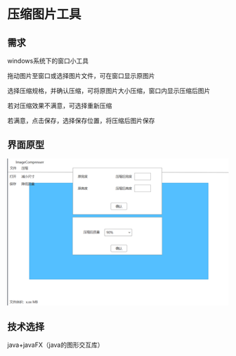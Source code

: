 # 压缩图片工具
需求
--

windows系统下的窗口小工具

拖动图片至窗口或选择图片文件，可在窗口显示原图片

选择压缩规格，并确认压缩，可将原图片大小压缩，窗口内显示压缩后图片

若对压缩效果不满意，可选择重新压缩

若满意，点击保存，选择保存位置，将压缩后图片保存

界面原型
----

![](%E5%8E%8B%E7%BC%A9%E5%9B%BE%E7%89%87%E5%B7%A5%E5%85%B7/image.png)

技术选择
----

java+javaFX（java的图形交互库）